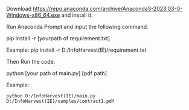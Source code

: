 Download https://repo.anaconda.com/archive/Anaconda3-2023.03-0-Windows-x86_64.exe and install it.

Run Anaconda Prompt and input the following command.

pip install -r [yourpath of requirement.txt]

Example:
    pip install -r D:/InfoHarvest(IE)/requirement.txt

Then Run the code.

python [your path of main.py] [pdf path]

Example:

    python D:/InfoHarvest(IE)/main.py D:/InfoHarvest(IE)/samples/contract1.pdf